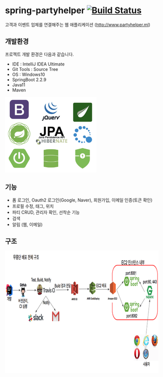 # spring-partyhelper [![Build Status](https://travis-ci.org/Junhan0037/spring-partyhelper.svg?branch=master)](https://travis-ci.org/Junhan0037/spring-partyhelper)

고객과 이벤트 업체를 연결해주는 웹 애플리케이션
(http://www.partyhelper.ml)

## 개발환경

프로젝트 개발 환경은 다음과 같습니다.

* IDE : IntelliJ IDEA Ultimate
* Git Tools : Source Tree
* OS : Windows10
* SpringBoot 2.2.9
* Java11
* Maven

<img src="src/main/resources/static/images/tool.png" width="300px" height="247px" title="툴" alt="capture"></img>

## 기능

- 폼 로그인, Oauth2 로그인(Google, Naver), 회원가입, 이메일 인증(토큰 확인)
- 프로필 수정, 태그, 위치
- 파티 CRUD, 관리자 확인, 선착순 기능
- 검색
- 알림 (웹, 이메일)

## 구조

<img src="src/main/resources/static/images/structure.png" width="1042" height="400px" title="구성" alt="capture"></img><br/>
